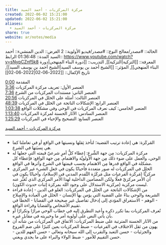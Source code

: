 ```yaml
---
title: مركزة المركزيات - أحمد السيد
created: 2022-06-02 15:21:00
updated: 2022-06-02 15:21:00
aliases:
  - مركزة المركزيات - أحمد السيد
share: true
website: ar/notes/media
---
```


الحالة:: #مصدر/معالج
النوع:: #مصدر/فيديو
اﻷولوية:: 2
الغرض:: الدين
المنشيء:: أحمد السيد
المدة:: 01:36:48
الرابط:: <https://www.youtube.com/watch?v=sNypCZnf5k8>
المعرفة:: [[التزكية|التزكية]],
التدريب:: [[دورة البناء المنهجي|دورة البناء المنهجي]],
المؤثر:: [[الشيخ أحمد بن يوسف السيد|الشيخ أحمد بن يوسف السيد]],
تاريخ اﻹكمال:: [[2022-06-02|2022-06-02]]

<a href="https://www.youtube.com/watch?v=sNypCZnf5k8&amp;t=0">0:00</a> المقدمة<br><a href="https://www.youtube.com/watch?v=sNypCZnf5k8&amp;t=216">3:36</a> العنصر الأول: تعريف مركزة المركزيات<br><a href="https://www.youtube.com/watch?v=sNypCZnf5k8&amp;t=456">7:36</a> العنصر الثاني: مستندات المركزيات من الشرع<br><a href="https://www.youtube.com/watch?v=sNypCZnf5k8&amp;t=1256">20:56</a> العنصر الثالث: أمثلة على الخلل في المركزيات<br><a href="https://www.youtube.com/watch?v=sNypCZnf5k8&amp;t=2919">48:39</a> العنصر الرابع: الإشكالات الناتجة عن الخلل في المركزيات<br><a href="https://www.youtube.com/watch?v=sNypCZnf5k8&amp;t=3818">1:03:38</a> العنصر الخامس: كيف نعرف المركزيات في الوحي وفي مشكلات الواقع<br><a href="https://www.youtube.com/watch?v=sNypCZnf5k8&amp;t=4420">1:13:40</a> العنصر السادس: الآثار الحسنة لمركزة المركزيات<br><a href="https://www.youtube.com/watch?v=sNypCZnf5k8&amp;t=5129">1:25:29</a> العنصر السابع: التصحيح والإحياء في المركزيات

[مركزة المركزيات - أحمد السيد](https://www.youtube.com/watch?v=sNypCZnf5k8)

---

- المَركَزة: هي إعادة ترتيب القضية؛ لتأخذ ثِقلها ونسبتها في الواقع أو في تعاملنا كما هي نِسبَتها في الشرع.
- مركزة المركزيات: مِن جهة الشِّرع: إعطاء كلُّ أمرٍ شرعيّ قيمته التي جعلها له الوحي، والعمل على ضوء ذلك مِن جهة الأولويَّة والاهتمام. مِن جهة الواقع: فإعطاء كل مشكلة في الواقع قدرها مِن الاهتمام بحسب قيمتها في الشرع وأثرها في الواقع.
- الخلل في المركزيات له صور متعددة فأحيانًا يكون في جَعلِ الشيء غير المركزي مركزيًّا (مَركَزة الفرعيات مثل مَركَزَة التَّقدم المدني في الإسلام)، وأحيانًا يكون في أن الأمر مركزيّ فعلًا ولكن المضامين الداخلية لهذا الأمر المركزي الذي تُعَبِّر عنه ليست مركزية (مركزية الاستدلال على وجود الله بمركزة إثبات حدوث الكون).
- من الإشكالات الناتجة عن الخلل في المركزيات: الغلو في الدين - إعادة قراءة الشريعة والوحي بناءً على القضية التي يؤمن بها الإنسان - الخلل في العبادة والإصلاح - الوهم - الاستغراق المؤدي إلى إدخال تفاصيل غير صحيحة في القضايا - الخطأ في تقييم الأشخاص والقضايا وقراءة الواقع.
- تُعرف المركزيات بما تكرر ذكره وأعيد التطرق إليه في خطاب الوحي مرارًا وتكرارًا أو بأن يأتي النص على أولوية أمر ما وخيريته في مقابل غيره.
- من الآثار الحسنة المترتبة على ضبط المركزيات: الاتفاق في المركزيات من شأنه أن يهون من ثقل الاختلاف في الفرعيات - ضبط المركزيات يعين كثيرًا على ضم الفروع والجزئيات - حسن التعبد والتقرب إلى الله سبحانه وتعالى - حسن الفهم للدين - حسن التقييم للأمور - ضبط الولاء والبراء على ما يجدي ويغني.
